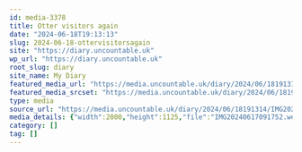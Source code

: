 ```yaml
---
id: media-3378
title: Otter visitors again
date: "2024-06-18T19:13:13"
slug: 2024-06-18-ottervisitorsagain
site: "https://diary.uncountable.uk"
wp_url: "https://diary.uncountable.uk"
root_slug: diary
site_name: My Diary
featured_media_url: "https://media.uncountable.uk/diary/2024/06/18191314/IMG20240617091752.webp"
featured_media_srcset: "https://media.uncountable.uk/diary/2024/06/18191314/IMG20240617091752-300x169.webp 300w, https://media.uncountable.uk/diary/2024/06/18191314/IMG20240617091752-1024x576.webp 1024w, https://media.uncountable.uk/diary/2024/06/18191314/IMG20240617091752-150x150.webp 150w, https://media.uncountable.uk/diary/2024/06/18191314/IMG20240617091752-640x360.webp 640w, https://media.uncountable.uk/diary/2024/06/18191314/IMG20240617091752.webp 2000w"
type: media
source_url: "https://media.uncountable.uk/diary/2024/06/18191314/IMG20240617091752.webp"
media_details: {"width":2000,"height":1125,"file":"IMG20240617091752.webp","filesize":204274,"sizes":{"medium":{"file":"IMG20240617091752-300x169.webp","width":300,"height":169,"filesize":16034,"mime_type":"image/webp","source_url":"https://media.uncountable.uk/diary/2024/06/18191314/IMG20240617091752-300x169.webp"},"large":{"file":"IMG20240617091752-1024x576.webp","width":1024,"height":576,"filesize":147900,"mime_type":"image/webp","source_url":"https://media.uncountable.uk/diary/2024/06/18191314/IMG20240617091752-1024x576.webp"},"thumbnail":{"file":"IMG20240617091752-150x150.webp","width":150,"height":150,"filesize":7870,"mime_type":"image/webp","source_url":"https://media.uncountable.uk/diary/2024/06/18191314/IMG20240617091752-150x150.webp"},"mobwidth":{"file":"IMG20240617091752-640x360.webp","width":640,"height":360,"filesize":64852,"mime_type":"image/webp","source_url":"https://media.uncountable.uk/diary/2024/06/18191314/IMG20240617091752-640x360.webp"},"full":{"file":"IMG20240617091752.webp","width":2000,"height":1125,"mime_type":"image/webp","source_url":"https://media.uncountable.uk/diary/2024/06/18191314/IMG20240617091752.webp"}},"image_meta":{"aperture":"0","credit":"","camera":"","caption":"","created_timestamp":"0","copyright":"","focal_length":"0","iso":"0","shutter_speed":"0","title":"","orientation":"0","keywords":[]}}
category: []
tag: []
---
```


